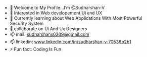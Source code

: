 - 👋 Welcome to My Profile...I’m @Sudharshan-V
- 👀 Interested in Web developement,Ui and UX
- 🌱 Currently learning about Web Applications With Most Powerful Security System
- 💞️ collaborate on Ui And Ux Designers
- 📫 mail:      sudharshanx0209@gmail.com
- 📫 linkedin:  www.linkedin.com/in/sudharshan-v-70536b2b1
- ⚡ Fun fact: Coding Is Fun

<!---
Sudharshan-V/Sudharshan-V is a ✨ special ✨ repository because its `README.md` (this file) appears on your GitHub profile.
You can click the Preview link to take a look at your changes.
--->
